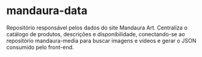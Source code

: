 # mandaura-data
Repositório responsável pelos dados do site Mandaura Art. Centraliza o catálogo de produtos, descrições e disponibilidade, conectando-se ao repositório mandaura-media para buscar imagens e vídeos e gerar o JSON consumido pelo front-end.
